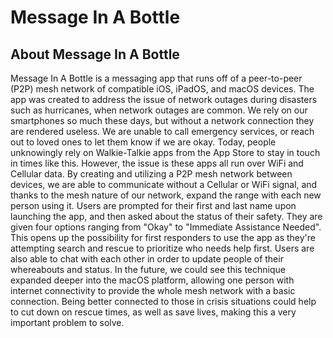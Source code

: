 # Message In A Bottle

## About Message In A Bottle

Message In A Bottle is a messaging app that runs off of a peer-to-peer (P2P) mesh network of compatible iOS, iPadOS, and macOS devices. The app was created to address the issue of network outages during disasters such as hurricanes, when network outages are common. We rely on our smartphones so much these days, but without a network connection they are rendered useless. We are unable to call emergency services, or reach out to loved ones to let them know if we are okay. Today, people unknowingly rely on Walkie-Talkie apps from the App Store to stay in touch in times like this. However, the issue is these apps all run over WiFi and Cellular data. By creating and utilizing a P2P mesh network between devices, we are able to communicate without a Cellular or WiFi signal, and thanks to the mesh nature of our network, expand the range with each new person using it. Users are prompted for their first and last name upon launching the app, and then asked about the status of their safety. They are given four options ranging from "Okay" to "Immediate Assistance Needed". This opens up the possibility for first responders to use the app as they're attempting search and rescue to prioritize who needs help first. Users are also able to chat with each other in order to update people of their whereabouts and status. In the future, we could see this technique expanded deeper into the macOS platform, allowing one person with internet connectivity to provide the whole mesh network with a basic connection. Being better connected to those in crisis situations could help to cut down on rescue times, as well as save lives, making this a very important problem to solve.
